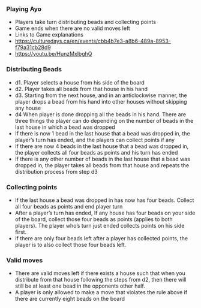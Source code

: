 ### Playing Ayo
- Players take turn distributing beads and collecting points 
- Game ends when there are no valid moves left
- Links to Game explanations
- https://culturedays.ca/en/events/cbb4b7e3-a8b6-489a-8953-f79a31cb28d9
- https://youtu.be/HunzMxlbghQ

### Distributing Beads
- d1.	Player selects a house from his side of the board
- d2.	Player takes all beads from that house in his hand
- d3.	Starting from the next house, and in an anticlockwise manner, the player drops a bead from his hand into other houses without skipping any house
- d4 When player is done dropping all the beads in his hand. There are three things the player can do depending on the number of beads in the last house in which a bead was dropped
- If there is now 1 bead in the last house that a bead was dropped in, the player’s turn has ended, and the players can collect points if any
- If there are now 4 beads in the last house that a bead was dropped in, the player collects all four beads as points and his turn has ended
- If there is any other number of beads in the last house that a bead was dropped in, the player takes all beads from that house and repeats the distribution process from step d3

### Collecting points
-	If the last house a bead was dropped in has now has four beads. Collect all four beads as points and end player turn
-	After a player’s turn has ended, If any house has four beads on your side of the board, collect those four beads as points (applies to both players). The player who’s turn just ended collects points on his side first.
-	If there are only four beads left after a player has collected points, the player is to also collect those four beads left.

### Valid moves
-	There are valid moves left if there exists a house such that when you distribute from that house following the steps from d2, then there will still be at least one bead in the opponents other half.
-	A player is only allowed to make a move that violates the rule above if there are currently eight beads on the board  
